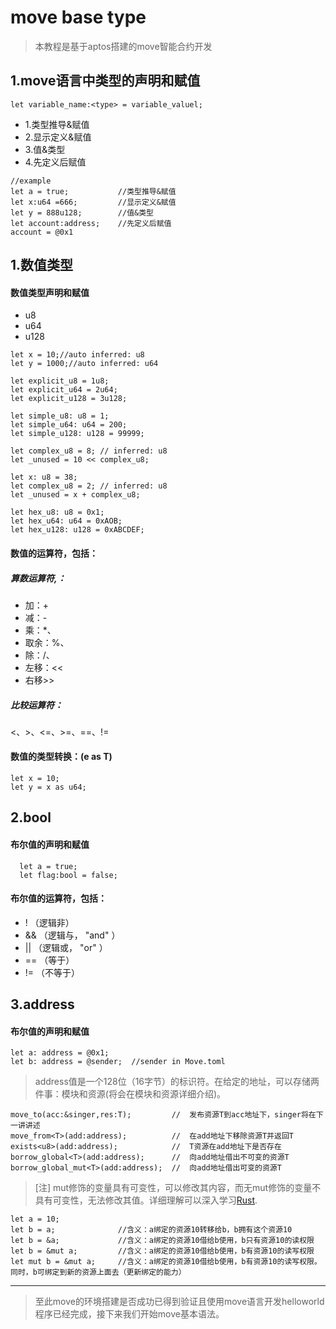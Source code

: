 # move base type

> 本教程是基于aptos搭建的move智能合约开发

## 1.move语言中类型的声明和赋值
```let variable_name:<type> = variable_valuel;```
+ 1.类型推导&赋值
+ 2.显示定义&赋值
+ 3.值&类型
+ 4.先定义后赋值
```
//example
let a = true;           //类型推导&赋值
let x:u64 =666;         //显示定义&赋值
let y = 888u128;        //值&类型
let account:address;    //先定义后赋值
account = @0x1
```

## 1.数值类型
#### 数值类型声明和赋值
+ u8
+ u64
+ u128

```move
let x = 10;//auto inferred: u8
let y = 1000;//auto inferred: u64

let explicit_u8 = 1u8;
let explicit_u64 = 2u64;
let explicit_u128 = 3u128;

let simple_u8: u8 = 1;
let simple_u64: u64 = 200;
let simple_u128: u128 = 99999;

let complex_u8 = 8; // inferred: u8
let _unused = 10 << complex_u8;

let x: u8 = 38;
let complex_u8 = 2; // inferred: u8
let _unused = x + complex_u8;

let hex_u8: u8 = 0x1;
let hex_u64: u64 = 0xAOB;
let hex_u128: u128 = 0xABCDEF;
```
#### 数值的运算符，包括：
##### 算数运算符,： 
+ 加：+
+ 减：-
+ 乘：*、
+ 取余：%、
+ 除：/、
+ 左移：<<
+ 右移>>
##### 比较运算符：
 <、>、<=、>=、==、!=

#### 数值的类型转换：(e as T)
```move
let x = 10;
let y = x as u64;
```

## 2.bool
#### 布尔值的声明和赋值
```move
  let a = true;
  let flag:bool = false;
```

#### 布尔值的运算符，包括：
+ ! （逻辑非）
+ && （逻辑与， "and" ）
+ || （逻辑或， "or" ）
+ == （等于）
+ != （不等于）


## 3.address
#### 布尔值的声明和赋值
```move
let a: address = @0x1;
let b: address = @sender;  //sender in Move.toml
```
> address值是一个128位（16字节）的标识符。在给定的地址，可以存储两件事：模块和资源(将会在模块和资源详细介绍)。
```move
move_to(acc:&singer,res:T);         //  发布资源T到acc地址下，singer将在下一讲讲述
move_from<T>(add:address);          //  在add地址下移除资源T并返回T
exists<u8>(add:address);            //  T资源在add地址下是否存在
borrow_global<T>(add:address);      //  向add地址借出不可变的资源T
borrow_global_mut<T>(add:address);  //  向add地址借出可变的资源T
```
>[注] mut修饰的变量具有可变性，可以修改其内容，而无mut修饰的变量不具有可变性，无法修改其值。详细理解可以深入学习[Rust](https://doc.rust-lang.org/book/ch04-02-references-and-borrowing.html).
```move
let a = 10;
let b = a;              //含义：a绑定的资源10转移给b，b拥有这个资源10
let b = &a;             //含义：a绑定的资源10借给b使用，b只有资源10的读权限
let b = &mut a;         //含义：a绑定的资源10借给b使用，b有资源10的读写权限
let mut b = &mut a;     //含义：a绑定的资源10借给b使用，b有资源10的读写权限。同时，b可绑定到新的资源上面去（更新绑定的能力）
```

---


> 至此move的环境搭建是否成功已得到验证且使用move语言开发helloworld程序已经完成，接下来我们开始move基本语法。

